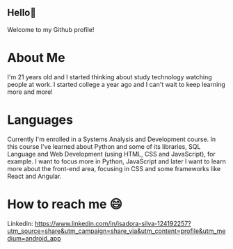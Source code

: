 ## Hello👋 
Welcome to my Github profile!

# About Me
 
 I'm 21 years old and I started thinking about study technology watching people at work. I started college a year ago and I can't wait to keep learning more and more!
 
# Languages

  Currently I'm enrolled in a Systems Analysis and Development course. In this course I've learned about Python and some of its libraries, SQL Language and Web Development (using HTML, CSS and JavaScript), for example. I want to focus more in Python, JavaScript and later I want to learn more about the front-end area, focusing in CSS and some frameworks like React and Angular. 
  
# How to reach me 😄 

Linkedin: https://www.linkedin.com/in/isadora-silva-124192257?utm_source=share&utm_campaign=share_via&utm_content=profile&utm_medium=android_app
